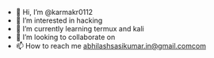 - 👋 Hi, I’m @karmakr0112
- 👀 I’m interested in hacking 
- 🌱 I’m currently learning termux and kali
- 💞️ I’m looking to collaborate on 
- 📫 How to reach me abhilashsasikumar.in@gmail.comcom


<!---
karmakr0112/karmakr0112 is a ✨ special ✨ repository because its `README.md` (this file) appears on your GitHub profile.
You can click the Preview link to take a look at your changes.
--->
